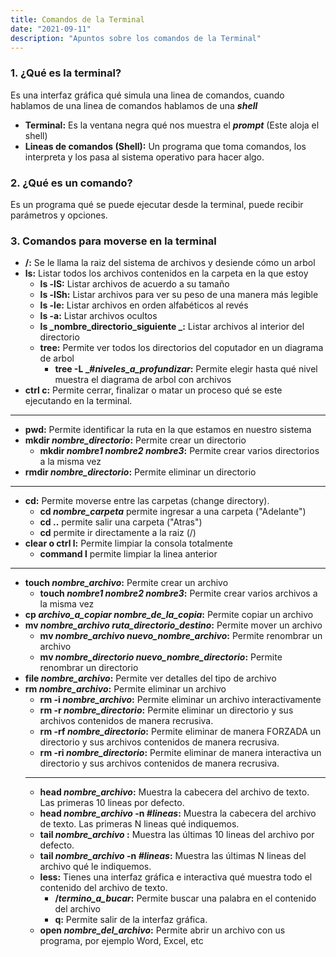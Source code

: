 ```yaml
---
title: Comandos de la Terminal
date: "2021-09-11" 
description: "Apuntos sobre los comandos de la Terminal"
---
```

<!-- date: año-mes-día -->
###  1. ¿Qué es la terminal?
Es una interfaz gráfica qué simula una linea de comandos, cuando hablamos de una linea de comandos hablamos de una _**shell**_
- **Terminal:** Es la ventana negra qué nos muestra el _**prompt**_ (Este aloja el shell)
- **Lineas de comandos (Shell):** Un programa que toma comandos, los interpreta y los pasa al sistema operativo para hacer algo.

### 2. ¿Qué es un comando?
Es un programa qué se puede ejecutar desde la terminal, puede recibir parámetros y opciones.


### 3. Comandos para moverse en la terminal
- **/:** Se le llama la raiz del sistema de archivos y desiende cómo un arbol
- **ls:** Listar todos los archivos contenidos en la carpeta en la que estoy
  - **ls -lS:** Listar archivos de acuerdo a su tamaño
  - **ls -lSh:** Listar archivos para ver su peso de una manera más legible
  - **ls -le:** Listar archivos en orden alfabéticos al revés
  - **ls -a:** Listar archivos ocultos
  - **ls _nombre_directorio_siguiente _:** Listar archivos al interior del directorio
  - **tree:** Permite ver todos los directorios del coputador en un diagrama de arbol
    - **tree -L _#_niveles_a_profundizar_:** Permite elegir hasta qué nivel muestra el diagrama de arbol con archivos
- **ctrl c:** Permite cerrar, finalizar o matar un proceso qué se este ejecutando en la terminal.
****
- **pwd:** Permite identificar la ruta en la que estamos en nuestro sistema
- **mkdir _nombre_directorio_:** Permite crear un directorio
  - **mkdir _nombre1_ _nombre2_ _nombre3_:** Permite crear varios directorios a la misma vez 
- **rmdir _nombre_directorio_:** Permite eliminar un directorio
****
- **cd:** Permite moverse entre las carpetas (change directory).
  - **cd _nombre_carpeta_** permite ingresar a una carpeta ("Adelante")
  - **cd ..** permite salir una carpeta ("Atras")
  - **cd** permite ir directamente a la raiz (/)
- **clear o ctrl l:** Permite limpiar la consola totalmente
  - **command l** permite limpiar la linea anterior
****
- **touch _nombre_archivo_:** Permite crear un archivo
  - **touch _nombre1_ _nombre2_  _nombre3_:** Permite crear varios archivos a la misma vez 
- **cp _archivo_a_copiar_ _nombre_de_la_copia_:** Permite copiar un archivo
- **mv _nombre_archivo_ _ruta_directorio_destino_:** Permite mover un archivo
  - **mv _nombre_archivo_ _nuevo_nombre_archivo_:** Permite renombrar un archivo
  - **mv _nombre_directorio_ _nuevo_nombre_directorio_:** Permite renombrar un directorio
- **file _nombre_archivo_:** Permite ver detalles del tipo de archivo
- **rm _nombre_archivo_:** Permite eliminar un archivo
  - **rm -i _nombre_archivo_:** Permite eliminar un archivo interactivamente
  - **rm -r _nombre_directorio_:** Permite eliminar un directorio y sus archivos contenidos de manera recrusiva.
  - **rm -rf _nombre_directorio_:** Permite eliminar de manera FORZADA un directorio y sus archivos contenidos de manera recrusiva.
  - **rm -ri _nombre_directorio_:** Permite eliminar de manera interactiva un directorio y sus archivos contenidos de manera recrusiva.
  ****
  - **head _nombre_archivo_:** Muestra la cabecera del archivo de texto. Las primeras 10 lineas por defecto.
  - **head _nombre_archivo_ -n  _#lineas_:** Muestra la cabecera del archivo de texto. Las primeras N lineas qué indiquemos.
  - **tail _nombre_archivo_ :** Muestra las últimas 10 lineas del archivo por defecto.
  - **tail _nombre_archivo_ -n  _#lineas_:** Muestra las últimas N lineas del archivo qué le indiquemos.
  - **less:** Tienes una interfaz gráfica e interactiva qué muestra todo el contenido del archivo de texto.
    - **/_termino_a_bucar_:** Permite buscar una palabra en el contenido del archivo
    - **q:** Permite salir de la interfaz gráfica.
  - **open _nombre_del_archivo_:** Permite abrir un archivo con us programa, por ejemplo Word, Excel, etc


